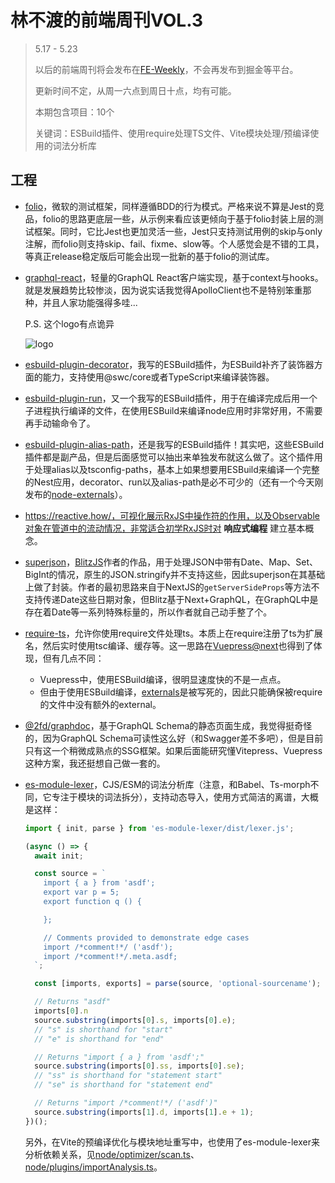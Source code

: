 # 林不渡的前端周刊VOL.3

>  5.17 - 5.23
>
>  以后的前端周刊将会发布在[FE-Weekly](https://github.com/linbudu599/FE-Weekly)，不会再发布到掘金等平台。
>
>  更新时间不定，从周一六点到周日十点，均有可能。
>
>  本期包含项目：10个
>
>  关键词：ESBuild插件、使用require处理TS文件、Vite模块处理/预编译使用的词法分析库

## 工程

- [folio](https://github.com/microsoft/folio)，微软的测试框架，同样遵循BDD的行为模式。严格来说不算是Jest的竞品，folio的思路更底层一些，从示例来看应该更倾向于基于folio封装上层的测试框架。同时，它比Jest也更加灵活一些，Jest只支持测试用例的skip与only注解，而folio则支持skip、fail、fixme、slow等。个人感觉会是不错的工具，等真正release稳定版后可能会出现一批新的基于folio的测试库。

- [graphql-react](https://github.com/jaydenseric/graphql-react)，轻量的GraphQL React客户端实现，基于context与hooks。就是发展趋势比较惨淡，因为说实话我觉得ApolloClient也不是特别笨重那种，并且人家功能强得多哇...

  P.S. 这个logo有点诡异

  ![logo](https://camo.githubusercontent.com/ba3731385cbf2740f29ae84b332fe105d9020aaceb3bee6abbc489ce8e404d2d/68747470733a2f2f63646e2e6a7364656c6976722e6e65742f67682f6a617964656e73657269632f6772617068716c2d726561637440302e312e302f6772617068716c2d72656163742d6c6f676f2e737667)

- [esbuild-plugin-decorator](https://www.npmjs.com/package/esbuild-plugin-decorator)，我写的ESBuild插件，为ESBuild补齐了装饰器方面的能力，支持使用@swc/core或者TypeScript来编译装饰器。

- [esbuild-plugin-run](https://www.npmjs.com/package/esbuild-plugin-run)，又一个我写的ESBuild插件，用于在编译完成后用一个子进程执行编译的文件，在使用ESBuild来编译node应用时非常好用，不需要再手动输命令了。

- [esbuild-plugin-alias-path](https://www.npmjs.com/package/esbuild-plugin-alias-path)，还是我写的ESBuild插件！其实吧，这些ESBuild插件都是副产品，但是后面感觉可以抽出来单独发布就这么做了。这个插件用于处理alias以及tsconfig-paths，基本上如果想要用ESBuild来编译一个完整的Nest应用，decorator、run以及alias-path是必不可少的（还有一个今天刚发布的[node-externals](https://www.npmjs.com/package/esbuild-plugin-node-externals)）。

- https://reactive.how/，可视化展示RxJS中操作符的作用，以及Observable对象在管道中的流动情况，非常适合初学RxJS时对 **响应式编程** 建立基本概念。

- [superjson](https://github.com/blitz-js/superjson)，[BlitzJS](https://blitzjs.com/)作者的作品，用于处理JSON中带有Date、Map、Set、BigInt的情况，原生的JSON.stringify并不支持这些，因此superjson在其基础上做了封装。作者的最初思路来自于NextJS的`getServerSideProps`等方法不支持传递Date这些日期对象，但Blitz基于Next+GraphQL，在GraphQL中是存在着Date等一系列特殊标量的，所以作者就自己动手整了个。

- [require-ts](https://www.npmjs.com/package/@adonisjs/require-ts)，允许你使用require文件处理ts。本质上在require注册了ts为扩展名，然后实时使用tsc编译、缓存等。这一思路在[Vuepress@next](https://github.com/vuepress/vuepress-next/blob/f91651c3c7248fdabfa19cb9bdcdba4c28622eec/packages/%40vuepress/cli/src/utils/allowTs.ts)也得到了体现，但有几点不同：

  - Vuepress中，使用ESBuild编译，很明显速度快的不是一点点。
  - 但由于使用ESBuild编译，[externals](https://github.com/vuepress/vuepress-next/blob/f91651c3c7248fdabfa19cb9bdcdba4c28622eec/packages/%40vuepress/cli/src/utils/esbuildUtils.ts#L16)是被写死的，因此只能确保被require的文件中没有额外的external。

- [@2fd/graphdoc](https://github.com/2fd/graphdoc)，基于GraphQL Schema的静态页面生成，我觉得挺奇怪的，因为GraphQL Schema可读性这么好（和Swagger差不多吧），但是目前只有这一个稍微成熟点的SSG框架。如果后面能研究懂Vitepress、Vuepress这种方案，我还挺想自己做一套的。

- [es-module-lexer](https://github.com/guybedford/es-module-lexer)，CJS/ESM的词法分析库（注意，和Babel、Ts-morph不同，它专注于模块的词法拆分），支持动态导入，使用方式简洁的离谱，大概是这样：

  ```typescript
  import { init, parse } from 'es-module-lexer/dist/lexer.js';
  
  (async () => {
    await init;
  
    const source = `
      import { a } from 'asdf';
      export var p = 5;
      export function q () {
  
      };
  
      // Comments provided to demonstrate edge cases
      import /*comment!*/ ('asdf');
      import /*comment!*/.meta.asdf;
    `;
  
    const [imports, exports] = parse(source, 'optional-sourcename');
  
    // Returns "asdf"
    imports[0].n
    source.substring(imports[0].s, imports[0].e);
    // "s" is shorthand for "start"
    // "e" is shorthand for "end"
  
    // Returns "import { a } from 'asdf';"
    source.substring(imports[0].ss, imports[0].se);
    // "ss" is shorthand for "statement start"
    // "se" is shorthand for "statement end"
  
    // Returns "import /*comment!*/ ('asdf')"
    source.substring(imports[1].d, imports[1].e + 1);
  })();
  ```

  另外，在Vite的预编译优化与模块地址重写中，也使用了es-module-lexer来分析依赖关系，见[node/optimizer/scan.ts](es-module-lexer)、[node/plugins/importAnalysis.ts](https://github.com/vitejs/vite/blob/d36e10ed99fe765a5f25268bdf8252fe0b026701/packages/vite/src/node/plugins/importAnalysis.ts)。